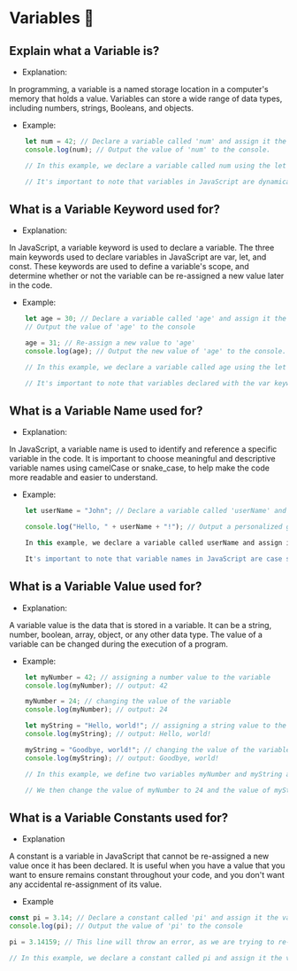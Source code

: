 # Variables 🧠

## Explain what a Variable is?

- Explanation:

In programming, a variable is a named storage location in a computer's memory that holds a value. Variables can store a wide range of data types, including numbers, strings, Booleans, and objects.

- Example:

```js
    let num = 42; // Declare a variable called 'num' and assign it the value of 42
    console.log(num); // Output the value of 'num' to the console.

    // In this example, we declare a variable called num using the let keyword and assign it the value of 42. We then use console.log() to output the value of num to the console.

    // It's important to note that variables in JavaScript are dynamically typed, meaning that they can be assigned values of different types during the execution of the program. Additionally, variable names in JavaScript must follow certain naming conventions and cannot be a reserved keyword.
```

## What is a Variable Keyword used for?

- Explanation:

In JavaScript, a variable keyword is used to declare a variable. The three main keywords used to declare variables in JavaScript are var, let, and const. These keywords are used to define a variable's scope, and determine whether or not the variable can be re-assigned a new value later in the code.

- Example:

```js
    let age = 30; // Declare a variable called 'age' and assign it the value of 30 console.log(age); 
    // Output the value of 'age' to the console

    age = 31; // Re-assign a new value to 'age'
    console.log(age); // Output the new value of 'age' to the console.

    // In this example, we declare a variable called age using the let keyword and assign it the initial value of 30. We then output the value of age to the console using console.log(). We then re-assign a new value of 31 to age, and output the new value of age to the console.

    // It's important to note that variables declared with the var keyword have a slightly different scope than variables declared with let and const, and can be re-declared within the same scope. However, it is generally recommended to use let and const to declare variables, as they are more consistent and predictable in their behavior.
```

## What is a Variable Name used for?

- Explanation:

In JavaScript, a variable name is used to identify and reference a specific variable in the code. It is important to choose meaningful and descriptive variable names using camelCase or snake_case, to help make the code more readable and easier to understand.

- Example:

```js
    let userName = "John"; // Declare a variable called 'userName' and assign it the value of "John"

    console.log("Hello, " + userName + "!"); // Output a personalized greeting to the console using the value of 'userName'

    In this example, we declare a variable called userName and assign it the value of "John". We then use the + operator to concatenate the string "Hello, ", the value of userName, and the string "!" together into a personalized greeting, and output the result to the console using console.log().

    It's important to note that variable names in JavaScript are case sensitive, so userName and username would be treated as two different variables. Additionally, variable names cannot contain spaces or special characters, except for the underscore (_) and dollar sign ($) symbols.
```

## What is a Variable Value used for?

- Explanation:

A variable value is the data that is stored in a variable. It can be a string, number, boolean, array, object, or any other data type. The value of a variable can be changed during the execution of a program.

- Example:

```js
    let myNumber = 42; // assigning a number value to the variable
    console.log(myNumber); // output: 42

    myNumber = 24; // changing the value of the variable
    console.log(myNumber); // output: 24

    let myString = "Hello, world!"; // assigning a string value to the variable
    console.log(myString); // output: Hello, world!

    myString = "Goodbye, world!"; // changing the value of the variable
    console.log(myString); // output: Goodbye, world!

    // In this example, we define two variables myNumber and myString and assign them values of 42 and "Hello, world!", respectively. We then use the console.log() method to print the values of the variables to the console.

    // We then change the value of myNumber to 24 and the value of myString to "Goodbye, world!" and print their new values to the console using console.log(). This demonstrates how the values of variables can be changed during the execution of a program.
```

## What is a Variable Constants used for?

- Explanation

A constant is a variable in JavaScript that cannot be re-assigned a new value once it has been declared. It is useful when you have a value that you want to ensure remains constant throughout your code, and you don't want any accidental re-assignment of its value.

- Example

```js
const pi = 3.14; // Declare a constant called 'pi' and assign it the value of 3.14
console.log(pi); // Output the value of 'pi' to the console

pi = 3.14159; // This line will throw an error, as we are trying to re-assign a new value to a constant.

// In this example, we declare a constant called pi and assign it the value of 3.14. We then output the value of pi to the console using console.log(). If we were to try and re-assign a new value to pi later in our code (as shown in the last line), we would get a TypeError in the console since we are trying to reassign a value to a constant which is not allowed.
```


